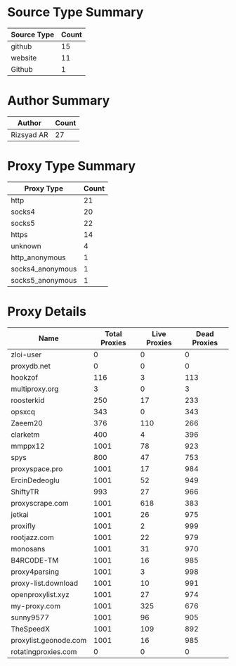# Source Type Summary

| Source Type | Count |
|-------------|-------|
| github | 15 |
| website | 11 |
| Github | 1 |


# Author Summary

| Author | Count |
|--------|-------|
| Rizsyad AR | 27 |


# Proxy Type Summary

| Proxy Type | Count |
|------------|-------|
| http | 21 |
| socks4 | 20 |
| socks5 | 22 |
| https | 14 |
| unknown | 4 |
| http_anonymous | 1 |
| socks4_anonymous | 1 |
| socks5_anonymous | 1 |


# Proxy Details

| Name | Total Proxies | Live Proxies | Dead Proxies |
|------|---------------|--------------|---------------|
| zloi-user | 0 | 0 | 0 |
| proxydb.net | 0 | 0 | 0 |
| hookzof | 116 | 3 | 113 |
| multiproxy.org | 3 | 0 | 3 |
| roosterkid | 250 | 17 | 233 |
| opsxcq | 343 | 0 | 343 |
| Zaeem20 | 376 | 110 | 266 |
| clarketm | 400 | 4 | 396 |
| mmppx12 | 1001 | 78 | 923 |
| spys | 800 | 47 | 753 |
| proxyspace.pro | 1001 | 17 | 984 |
| ErcinDedeoglu | 1001 | 52 | 949 |
| ShiftyTR | 993 | 27 | 966 |
| proxyscrape.com | 1001 | 618 | 383 |
| jetkai | 1001 | 26 | 975 |
| proxifly | 1001 | 2 | 999 |
| rootjazz.com | 1001 | 22 | 979 |
| monosans | 1001 | 31 | 970 |
| B4RC0DE-TM | 1001 | 16 | 985 |
| proxy4parsing | 1001 | 3 | 998 |
| proxy-list.download | 1001 | 10 | 991 |
| openproxylist.xyz | 1001 | 27 | 974 |
| my-proxy.com | 1001 | 325 | 676 |
| sunny9577 | 1001 | 96 | 905 |
| TheSpeedX | 1001 | 109 | 892 |
| proxylist.geonode.com | 1001 | 16 | 985 |
| rotatingproxies.com | 0 | 0 | 0 |
